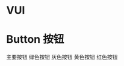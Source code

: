 # VUI

# Button 按钮

  <div style="margin-bottom:20px;">
    <JSXButton color="blue">主要按钮</JSXButton>
    <JSXButton color="green">绿色按钮</JSXButton>
    <JSXButton color="gray">灰色按钮</JSXButton>
    <JSXButton color="yellow">黄色按钮</JSXButton>
    <JSXButton color="red">红色按钮</JSXButton>
  </div>
